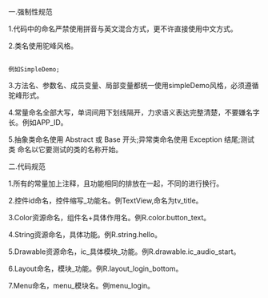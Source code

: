 一.强制性规范

 1.代码中的命名严禁使用拼音与英文混合方式，更不许直接使用中文方式。

 2.类名使用驼峰风格。


 ```

 例如SimpleDemo;

 ```


 3.方法名、参数名、成员变量、局部变量都统一使用simpleDemo风格，必须遵循驼峰形式。

 4.常量命名全部大写，单词间用下划线隔开，力求语义表达完整清楚，不要嫌名字长。例如APP_ID。

 5.抽象类命名使用 Abstract 或 Base 开头;异常类命名使用 Exception 结尾;测试类 命名以它要测试的类的名称开始。

 二.代码规范

  1.所有的常量加上注释，且功能相同的排放在一起，不同的进行换行。

  2.控件id命名，控件缩写_功能名。例TextView,命名为tv_title。

  3.Color资源命名，组件名+具体作用名。例R.color.button_text。

  4.String资源命名，具体功能。例R.string.hello。

  5.Drawable资源命名，ic_具体模块_功能。例R.drawable.ic_audio_start。

  6.Layout命名，模块_功能。例R.layout_login_bottom。

  7.Menu命名，menu_模块名。例menu_login。

